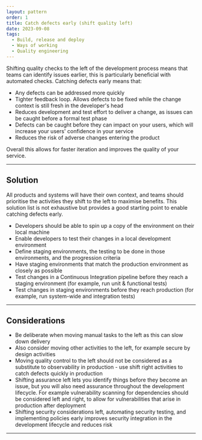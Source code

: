 ```yaml
---
layout: pattern
order: 1
title: Catch defects early (shift quality left)
date: 2023-09-08
tags:
  - Build, release and deploy
  - Ways of working
  - Quality engineering
---
```


Shifting quality checks to the left of the development process means that teams can identify issues earlier, this is particularly beneficial with automated checks. Catching defects early means that:

- Any defects can be addressed more quickly
- Tighter feedback loop. Allows defects to be fixed while the change context is still fresh in the developer's head
- Reduces development and test effort to deliver a change, as issues can be caught before a formal test phase
- Defects can be caught before they can impact on your users, which will increase your users' confidence in your service
- Reduces the risk of adverse changes entering the product

Overall this allows for faster iteration and improves the quality of your service.

---

## Solution

All products and systems will have their own context, and teams should prioritise the activities they shift to the left to maximise benefits. This solution list is not exhaustive but provides a good starting point to enable catching defects early.

- Developers should be able to spin up a copy of the environment on their local machine
- Enable developers to test their changes in a local development environment
- Define staging environments, the testing to be done in those environments, and the progression criteria
- Have staging environments that match the production environment as closely as possible
- Test changes in a Continuous Integration pipeline before they reach a staging environment (for example, run unit & functional tests)
- Test changes in staging environments before they reach production (for example, run system-wide and integration tests)

---

## Considerations

- Be deliberate when moving manual tasks to the left as this can slow down delivery
- Also consider moving other activities to the left, for example secure by design activities
- Moving quality control to the left should not be considered as a substitute to observability in production - use shift right activities to catch defects quickly in production
- Shifting assurance left lets you identify things before they become an issue, but you will also need assurance throughout the development lifecycle. For example vulnerability scanning for dependencies should be considered left and right, to allow for vulnerabilities that arise in production after deployment
- Shifting security considerations left, automating security testing, and implementing policies early improves security integration in the development lifecycle and reduces risk 

---
